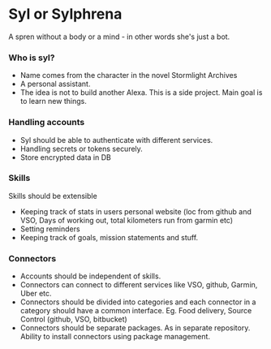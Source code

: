 # Syl or Sylphrena
A spren without a body or a mind - in other words she's just a bot.

### Who is syl? 
- Name comes from the character in the novel Stormlight Archives
- A personal assistant.
- The idea is not to build another Alexa. This is a side project. Main goal is to learn new things. 

### Handling accounts
- Syl should be able to authenticate with different services. 
- Handling secrets or tokens securely. 
- Store encrypted data in DB

### Skills
Skills should be extensible
- Keeping track of stats in users personal website (loc from github and VSO, Days of working out, total kilometers run from garmin etc) 
- Setting reminders
- Keeping track of goals, mission statements and stuff.

### Connectors
- Accounts should be independent of skills.
- Connectors can connect to different services like VSO, github, Garmin, Uber etc. 
- Connectors should be divided into categories and each connector in a category should have a common interface. Eg. Food delivery, Source Control (github, VSO, bitbucket)
- Connectors should be separate packages. As in separate repository. Ability to install connectors using package management.
